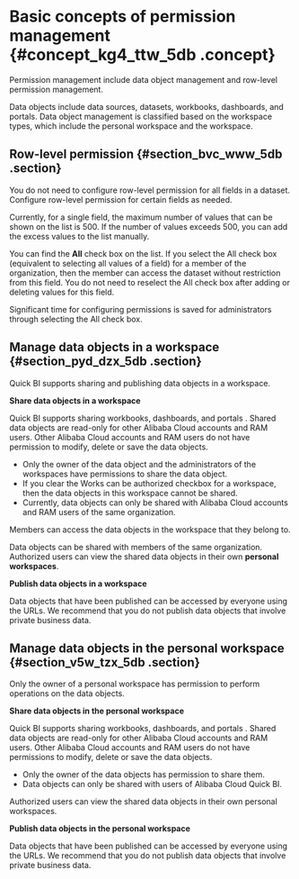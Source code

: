 # Basic concepts of permission management {#concept_kg4_ttw_5db .concept}

Permission management include data object management and row-level permission management.

Data objects include data sources, datasets, workbooks, dashboards, and portals. Data object management is classified based on the workspace types, which include the personal workspace and the workspace.

## Row-level permission {#section_bvc_www_5db .section}

You do not need to configure row-level permission for all fields in a dataset. Configure row-level permission for certain fields as needed.

Currently, for a single field, the maximum number of values that can be shown on the list is 500. If the number of values exceeds 500, you can add the excess values to the list manually.

You can find the **All** check box on the list. If you select the All check box \(equivalent to selecting all values of a field\) for a member of the organization, then the member can access the dataset without restriction from this field. You do not need to reselect the All check box after adding or deleting values for this field.

Significant time for configuring permissions is saved for administrators through selecting the All check box.

## Manage data objects in a workspace {#section_pyd_dzx_5db .section}

Quick BI supports sharing and publishing data objects in a workspace.

**Share data objects in a workspace**

Quick BI supports sharing workbooks, dashboards, and portals . Shared data objects are read-only for other Alibaba Cloud accounts and RAM users. Other Alibaba Cloud accounts and RAM users do not have permission to modify, delete or save the data objects.

-   Only the owner of the data object and the administrators of the workspaces have permissions to share the data object.
-   If you clear the Works can be authorized checkbox for a workspace, then the data objects in this workspace cannot be shared.
-   Currently, data objects can only be shared with Alibaba Cloud accounts and RAM users of the same organization.

Members can access the data objects in the workspace that they belong to.

Data objects can be shared with members of the same organization. Authorized users can view the shared data objects in their own **personal workspaces**.

**Publish data objects in a workspace**

Data objects that have been published can be accessed by everyone using the URLs. We recommend that you do not publish data objects that involve private business data.

## Manage data objects in the personal workspace {#section_v5w_tzx_5db .section}

Only the owner of a personal workspace has permission to perform operations on the data objects.

**Share data objects in the personal workspace**

Quick BI supports sharing workbooks, dashboards, and portals . Shared data objects are read-only for other Alibaba Cloud accounts and RAM users. Other Alibaba Cloud accounts and RAM users do not have permissions to modify, delete or save the data objects.

-   Only the owner of the data objects has permission to share them.
-   Data objects can only be shared with users of Alibaba Cloud Quick BI.

Authorized users can view the shared data objects in their own personal workspaces.

**Publish data objects in the personal workspace**

Data objects that have been published can be accessed by everyone using the URLs. We recommend that you do not publish data objects that involve private business data.

